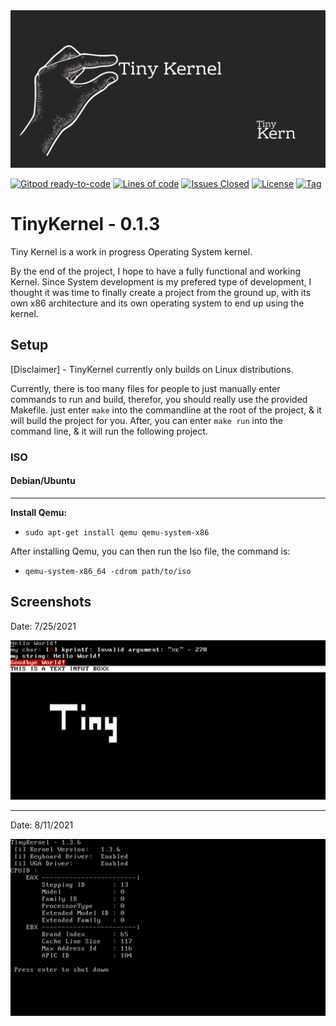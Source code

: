 <img alt="TinyKernel Cover Art" src="https://raw.githubusercontent.com/TinyKern/TinyKernel/master/Assets/TinyKernel%20Cover%20Art.png" width=650 />

[![Gitpod ready-to-code](https://img.shields.io/badge/Gitpod-ready--to--code-blue?logo=gitpod)](https://gitpod.io/#https://github.com/TinyKern/TinyKernel)
[![Lines of code](https://img.shields.io/tokei/lines/github/TinyKern/TinyKernel?color=pink)](https://github.com/TinyKern/TinyKernel/)
[![Issues Closed](https://img.shields.io/github/issues-search/TinyKern/TinyKernel?color=red&label=Issues%20Closed&query=is%3Aclosed)](https://github.com/TinyKern/TinyKernel/issues)
[![License](https://img.shields.io/github/license/TinyKern/TinyKernel)](https://github.com/TinyKern/TinyKernel/blob/0.1.3/LICENSE)
[![Tag](https://img.shields.io/github/v/tag/TinyKern/TinyKernel)](https://github.com/TinyKern/TinyKernel/releases)

# TinyKernel - 0.1.3
Tiny Kernel is a work in progress Operating System kernel.

By the end of the project, I hope to have a fully functional and working Kernel. Since System development is my prefered type of development, 
I thought it was time to finally create a project from the ground up, with its own x86 architecture and its own operating system to end up using
the kernel.

## Setup
[Disclaimer] - TinyKernel currently only builds on Linux distributions.

Currently, there is too many files for people to just manually enter commands to run and build, therefor, you should really use the provided Makefile. just enter `make` into the commandline at the root of the project, & it will build the project for you. After, you can enter `make run` into the command line, & it will run the following project.
### ISO
#### Debian/Ubuntu
---
**Install Qemu:**
- `sudo apt-get install qemu qemu-system-x86`

After installing Qemu, you can then run the Iso file, the command is:
- `qemu-system-x86_64 -cdrom path/to/iso`

## Screenshots

Date: 7/25/2021

<img alt="TinyKernel Cover Art" src="https://raw.githubusercontent.com/TinyKern/TinyKernel/master/Assets/TinyKernel%20Preview.png" width=650 />

---
Date: 8/11/2021

<img alt="TinyKernel Cover Art" src="https://raw.githubusercontent.com/TinyKern/TinyKernel/master/Assets/TinyKernelPreview2.png" width=650 />
